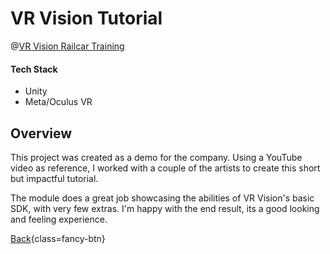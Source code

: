 # VR Vision Tutorial

@[VR Vision Railcar Training](https://www.youtube.com/watch?v=uOtPLN9U_P4)

#### Tech Stack
- Unity
- Meta/Oculus VR

## Overview

This project was created as a demo for the company. Using a YouTube video as reference, I worked with a couple of the artists to create this short but impactful tutorial.

The module does a great job showcasing the abilities of VR Vision's basic SDK, with very few extras. I'm happy with the end result, its a good looking and feeling experience.

[Back](/./#VR-Vision){class=fancy-btn}